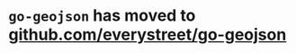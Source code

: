 # `go-geojson` has moved to [github.com/everystreet/go-geojson](https://github.com/everystreet/go-geojson)
